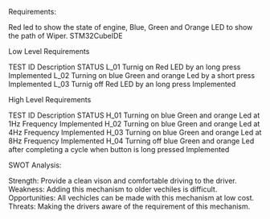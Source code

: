 
Requirements:

Red led to show the state of engine,
Blue, Green and Orange LED to show the path of Wiper.
STM32CubeIDE


Low Level Requirements

TEST           ID	Description                                                  STATUS
L_01    	Turnig on Red LED by an long press	                                Implemented
L_02    	Turning on blue Green and orange Led by a short press               Implemented
L_03    	Turnig off Red LED by an long press                               	Implemented


High Level Requirements

TEST            ID	Description                                                                                 STATUS
H_01       Turning on blue Green and orange Led at 1Hz Frequency                                            	Implemented
H_02	     Turning on blue Green and orange Led at 4Hz Frequency	                                            Implemented
H_03	     Turning on blue Green and orange Led at 8Hz Frequency	                                            Implemented
H_04	     Turning off blue Green and orange Led after completing a cycle when button is long pressed       	Implemented


SWOT Analysis:

Strength:       Provide a clean vison and comfortable driving to the driver.
Weakness:       Adding this mechanism to older vechiles is difficult.
Opportunities:  All vechicles can be made with this mechanism at low cost.
Threats:        Making the drivers aware of the requirement of this mechanism.
